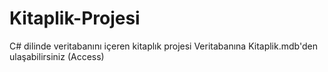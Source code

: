 # Kitaplik-Projesi
C# dilinde veritabanını içeren kitaplık projesi
Veritabanına Kitaplik.mdb'den ulaşabilirsiniz (Access)
